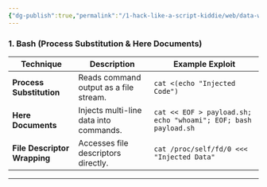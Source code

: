 ```yaml
---
{"dg-publish":true,"permalink":"/1-hack-like-a-script-kiddie/web/data-wrapper/bash-data-wrapper/","noteIcon":"","created":"2025-04-15T14:11:19.598-04:00"}
---
```


















### **1. Bash (Process Substitution & Here Documents)**

|**Technique**|**Description**|**Example Exploit**|
|---|---|---|
|**Process Substitution**|Reads command output as a file stream.|`cat <(echo "Injected Code")`|
|**Here Documents**|Injects multi-line data into commands.|`cat << EOF > payload.sh; echo "whoami"; EOF; bash payload.sh`|
|**File Descriptor Wrapping**|Accesses file descriptors directly.|`cat /proc/self/fd/0 <<< "Injected Data"`|

---
